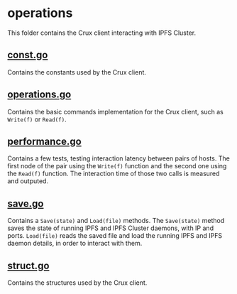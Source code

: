 # operations

This folder contains the Crux client interacting with IPFS Cluster. 

## [const.go](const.go)

Contains the constants used by the Crux client.

## [operations.go](operations.go)

Contains the basic commands implementation for the Crux client, such as `Write(f)` or `Read(f)`.

## [performance.go](performance.go)

Contains a few tests, testing interaction latency between pairs of hosts. The first node of the pair using the `Write(f)` function and the second one using the `Read(f)` function. The interaction time of those two calls is measured and outputed.

## [save.go](save.go)

Contains a `Save(state)` and `Load(file)` methods. The `Save(state)` method saves the state of running IPFS and IPFS Cluster daemons, with IP and ports. `Load(file)` reads the saved file and load the running IPFS and IPFS daemon details, in order to interact with them.

## [struct.go](struct.go)

Contains the structures used by the Crux client.

